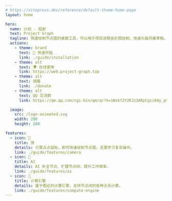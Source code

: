 ```yaml
---
# https://vitepress.dev/reference/default-theme-home-page
layout: home

hero:
  name: 计划 - 投射
  text: Project Graph
  tagline: 快速绘制节点图的桌面工具，可以用于项目进程拓扑图绘制、快速头脑风暴草稿。
  actions:
    - theme: brand
      text: 🚀 快速开始
      link: ./guide/installation
    - theme: alt
      text: 🌍 在线使用
      link: https://web.project-graph.top
    - theme: alt
      text: 捐赠
      link: ./donate
    - theme: alt
      text: QQ 交流群
      link: https://qm.qq.com/cgi-bin/qm/qr?k=1Wskf2Y2KJz3ARpCgzi04y_p95a78Wku&jump_from=webapi&authKey=EkjB+oWihwZIfyqVsIv2dGrNv7bhSGSIULM3+ZLU2R5AVxOUKaIRwi6TKOHlT04/

  image:
    src: /logo-animated.svg
    width: 200
    height: 200

features:
  - icon: 🚀
    title: 快
    details: 只需点点鼠标，即可快速绘制节点图，无需学习复杂操作。
    link: ./guide/features/camera
  - icon: 🧠
    title: AI
    details: AI 补全节点、扩展节点树，提升工作效率。
    link: ./guide/features/ai
  - icon: 🧮
    title: 计算引擎
    details: 基于图论的计算引擎，支持节点间的各种关系计算。
    link: ./guide/features/compute-engine
---
```

